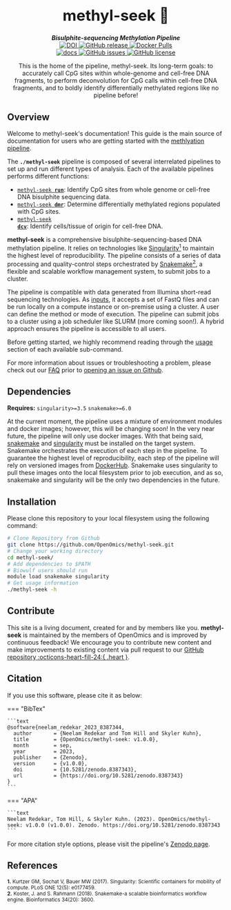 <div align="center">

  <h1 style="font-size: 250%">methyl-seek 🔬</h1>

  <b><i>Bisulphite-sequencing Methylation Pipeline</i></b><br> 
  <a href="https://doi.org/10.5281/zenodo.8387343">
      <img src="https://zenodo.org/badge/DOI/10.5281/zenodo.8387343.svg" alt="DOI">
  </a>
  <a href="https://github.com/OpenOmics/methyl-seek/releases">
    <img alt="GitHub release" src="https://img.shields.io/github/v/release/OpenOmics/methyl-seek?color=blue&include_prereleases">
  </a>
  <a href="https://hub.docker.com/repository/docker/skchronicles/trimgalore">
    <img alt="Docker Pulls" src="https://img.shields.io/docker/pulls/skchronicles/trimgalore">
  </a><br>
  <a href="https://github.com/OpenOmics/methyl-seek/actions/workflows/docs.yml">
    <img alt="docs" src="https://github.com/OpenOmics/methyl-seek/workflows/docs/badge.svg">
  </a>
  <a href="https://github.com/OpenOmics/methyl-seek/issues">
    <img alt="GitHub issues" src="https://img.shields.io/github/issues/OpenOmics/methyl-seek?color=brightgreen">
  </a>
  <a href="https://github.com/OpenOmics/methyl-seek/blob/main/LICENSE">
    <img alt="GitHub license" src="https://img.shields.io/github/license/OpenOmics/methyl-seek">
  </a>

  <p>
    This is the home of the pipeline, methyl-seek. Its long-term goals: to accurately call CpG sites within whole-genome and cell-free DNA fragments, to perform deconvolution for CpG calls within cell-free DNA fragments, and to boldly identify differentially methylated regions like no pipeline before!
  </p>

</div>  


## Overview
Welcome to methyl-seek's documentation! This guide is the main source of documentation for users who are getting started with the [methlyation pipeline](https://openomics.github.io/methyl-seek/).

The **`./methyl-seek`** pipeline is composed of several interrelated pipelines to set up and run different types of analysis. Each of the available pipelines performs different functions:

 * [<code>methyl-seek <b>run</b></code>](usage/run.md): Identify CpG sites from whole genome or cell-free DNA bisulphite sequencing data.
 * [<code>methyl-seek <b>dmr</b></code>](usage/dmr.md): Determine differentially methylated regions populated with CpG sites.
 * [<code>methyl-seek <b>dcv</b></code>](usage/deconvolution.md): Identify cells/tissue of origin for cell-free DNA.

**methyl-seek** is a comprehensive bisulphite-sequencing-based DNA methylation pipeline. It relies on technologies like [Singularity<sup>1</sup>](https://singularity.lbl.gov/) to maintain the highest level of reproducibility. The pipeline consists of a series of data processing and quality-control steps orchestrated by [Snakemake<sup>2</sup>](https://snakemake.readthedocs.io/en/stable/), a flexible and scalable workflow management system, to submit jobs to a cluster.

The pipeline is compatible with data generated from Illumina short-read sequencing technologies. As [inputs](usage/run.md), it accepts a set of FastQ files and can be run locally on a compute instance or on-premise using a cluster. A user can define the method or mode of execution. The pipeline can submit jobs to a cluster using a job scheduler like SLURM (more coming soon!). A hybrid approach ensures the pipeline is accessible to all users.

Before getting started, we highly recommend reading through the [usage](usage/run.md) section of each available sub-command.

For more information about issues or troubleshooting a problem, please check out our [FAQ](faq/questions.md) prior to [opening an issue on Github](https://github.com/OpenOmics/methyl-seek/issues).

## Dependencies
**Requires:** `singularity>=3.5`  `snakemake>=6.0`

At the current moment, the pipeline uses a mixture of environment modules and docker images; however, this will be changing soon! In the very near future, the pipeline will only use docker images. With that being said, [snakemake](https://snakemake.readthedocs.io/en/stable/getting_started/installation.html) and [singularity](https://singularity.lbl.gov/all-releases) must be installed on the target system. Snakemake orchestrates the execution of each step in the pipeline. To guarantee the highest level of reproducibility, each step of the pipeline will rely on versioned images from [DockerHub](https://hub.docker.com/u/skchronicles). Snakemake uses singularity to pull these images onto the local filesystem prior to job execution, and as so, snakemake and singularity will be the only two dependencies in the future.

## Installation
Please clone this repository to your local filesystem using the following command:
```bash
# Clone Repository from Github
git clone https://github.com/OpenOmics/methyl-seek.git
# Change your working directory
cd methyl-seek/
# Add dependencies to $PATH
# Biowulf users should run
module load snakemake singularity
# Get usage information
./methyl-seek -h
```

## Contribute
This site is a living document, created for and by members like you. **methyl-seek** is maintained by the members of OpenOmics and is improved by continuous feedback! We encourage you to contribute new content and make improvements to existing content via pull request to our [GitHub repository :octicons-heart-fill-24:{ .heart }](https://github.com/OpenOmics/methyl-seek).

## Citation
If you use this software, please cite it as below:  

=== "BibTex"
 
    ```text
    @software{neelam_redekar_2023_8387344,
      author       = {Neelam Redekar and Tom Hill and Skyler Kuhn},
      title        = {OpenOmics/methyl-seek: v1.0.0},
      month        = sep,
      year         = 2023,
      publisher    = {Zenodo},
      version      = {v1.0.0},
      doi          = {10.5281/zenodo.8387343},
      url          = {https://doi.org/10.5281/zenodo.8387343}
    }
    ```
  
=== "APA"

    ```text
    Neelam Redekar, Tom Hill, & Skyler Kuhn. (2023). OpenOmics/methyl-seek: v1.0.0 (v1.0.0). Zenodo. https://doi.org/10.5281/zenodo.8387343
    ```

  
For more citation style options, please visit the pipeline's [Zenodo page](https://doi.org/10.5281/zenodo.8387343).


## References
<sup>**1.**  Kurtzer GM, Sochat V, Bauer MW (2017). Singularity: Scientific containers for mobility of compute. PLoS ONE 12(5): e0177459.</sup>  
<sup>**2.**  Koster, J. and S. Rahmann (2018). Snakemake-a scalable bioinformatics workflow engine. Bioinformatics 34(20): 3600.</sup>  
